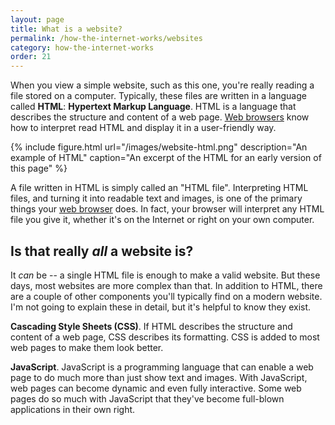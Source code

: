 ```yaml
---
layout: page
title: What is a website?
permalink: /how-the-internet-works/websites
category: how-the-internet-works
order: 21
---
```


When you view a simple website, such as this one, you're really reading a file stored on a computer. Typically, these files are written in a language called **HTML**: **Hypertext Markup Language**. HTML is a language that describes the structure and content of a web page. [Web browsers](/browser) know how to interpret read HTML and display it in a user-friendly way.

{% include figure.html url="/images/website-html.png" description="An example of HTML" caption="An excerpt of the HTML for an early version of this page" %}

A file written in HTML is simply called an "HTML file". Interpreting HTML files, and turning it into readable text and images, is one of the primary things your [web browser](/browser) does. In fact, your browser will interpret any HTML file you give it, whether it's on the Internet or right on your own computer.

## Is that really _all_ a website is?

It *can* be -- a single HTML file is enough to make a valid website. But these days, most websites are more complex than that. In addition to HTML, there are a couple of other components you'll typically find on a modern website. I'm not going to explain these in detail, but it's helpful to know they exist.

**Cascading Style Sheets (CSS)**. If HTML describes the structure and content of a web page, CSS describes its formatting. CSS is added to most web pages to make them look better.

**JavaScript**. JavaScript is a programming language that can enable a web page to do much more than just show text and images. With JavaScript, web pages can become dynamic and even fully interactive. Some web pages do so much with JavaScript that they've become full-blown applications in their own right.
